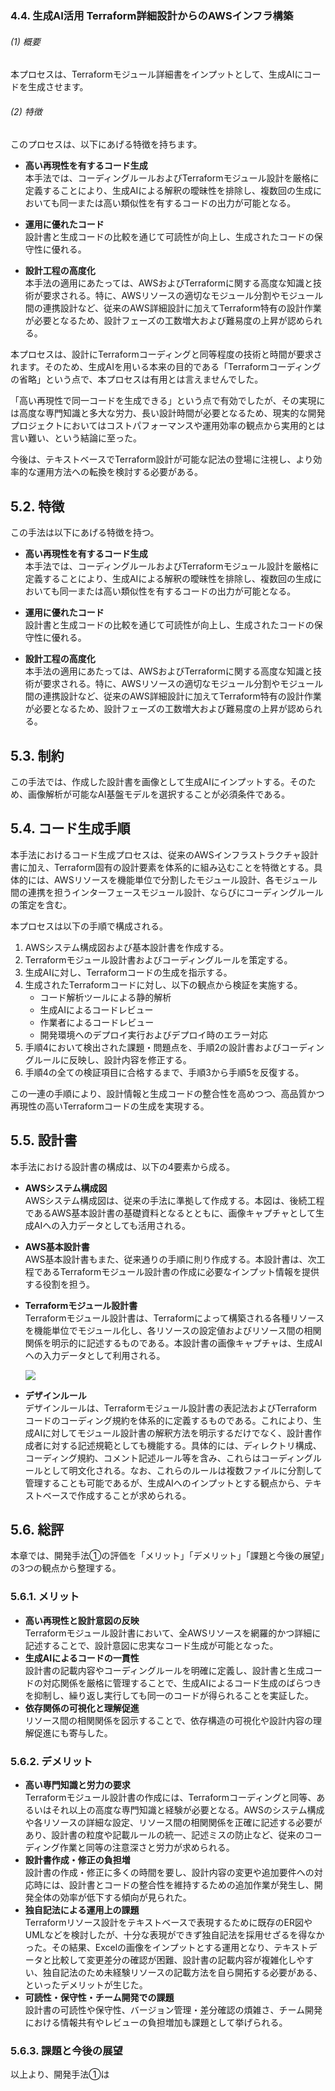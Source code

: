 ### 4.4. 生成AI活用 Terraform詳細設計からのAWSインフラ構築

###### (1) 概要

本プロセスは、Terraformモジュール詳細書をインプットとして、生成AIにコードを生成させます。

###### (2) 特徴

このプロセスは、以下にあげる特徴を持ちます。

- **高い再現性を有するコード生成**  
  本手法では、コーディングルールおよびTerraformモジュール設計を厳格に定義することにより、生成AIによる解釈の曖昧性を排除し、複数回の生成においても同一または高い類似性を有するコードの出力が可能となる。

- **運用に優れたコード**  
  設計書と生成コードの比較を通じて可読性が向上し、生成されたコードの保守性に優れる。

- **設計工程の高度化**  
  本手法の適用にあたっては、AWSおよびTerraformに関する高度な知識と技術が要求される。特に、AWSリソースの適切なモジュール分割やモジュール間の連携設計など、従来のAWS詳細設計に加えてTerraform特有の設計作業が必要となるため、設計フェーズの工数増大および難易度の上昇が認められる。






本プロセスは、設計にTerraformコーディングと同等程度の技術と時間が要求されます。そのため、生成AIを用いる本来の目的である「Terraformコーディングの省略」という点で、本プロセスは有用とは言えませんでした。


「高い再現性で同一コードを生成できる」という点で有効でしたが、その実現には高度な専門知識と多大な労力、長い設計時間が必要となるため、現実的な開発プロジェクトにおいてはコストパフォーマンスや運用効率の観点から実用的とは言い難い、という結論に至った。  

今後は、テキストベースでTerraform設計が可能な記法の登場に注視し、より効率的な運用方法への転換を検討する必要がある。

## 5.2. 特徴

この手法は以下にあげる特徴を持つ。

- **高い再現性を有するコード生成**  
  本手法では、コーディングルールおよびTerraformモジュール設計を厳格に定義することにより、生成AIによる解釈の曖昧性を排除し、複数回の生成においても同一または高い類似性を有するコードの出力が可能となる。

- **運用に優れたコード**  
  設計書と生成コードの比較を通じて可読性が向上し、生成されたコードの保守性に優れる。

- **設計工程の高度化**  
  本手法の適用にあたっては、AWSおよびTerraformに関する高度な知識と技術が要求される。特に、AWSリソースの適切なモジュール分割やモジュール間の連携設計など、従来のAWS詳細設計に加えてTerraform特有の設計作業が必要となるため、設計フェーズの工数増大および難易度の上昇が認められる。

## 5.3. 制約

この手法では、作成した設計書を画像として生成AIにインプットする。そのため、画像解析が可能なAI基盤モデルを選択することが必須条件である。

## 5.4. コード生成手順

本手法におけるコード生成プロセスは、従来のAWSインフラストラクチャ設計書に加え、Terraform固有の設計要素を体系的に組み込むことを特徴とする。具体的には、AWSリソースを機能単位で分割したモジュール設計、各モジュール間の連携を担うインターフェースモジュール設計、ならびにコーディングルールの策定を含む。

本プロセスは以下の手順で構成される。

1. AWSシステム構成図および基本設計書を作成する。
2. Terraformモジュール設計書およびコーディングルールを策定する。
3. 生成AIに対し、Terraformコードの生成を指示する。
4. 生成されたTerraformコードに対し、以下の観点から検証を実施する。
   - コード解析ツールによる静的解析
   - 生成AIによるコードレビュー
   - 作業者によるコードレビュー
   - 開発環境へのデプロイ実行およびデプロイ時のエラー対応
5. 手順4において検出された課題・問題点を、手順2の設計書およびコーディングルールに反映し、設計内容を修正する。
6. 手順4の全ての検証項目に合格するまで、手順3から手順5を反復する。

この一連の手順により、設計情報と生成コードの整合性を高めつつ、高品質かつ再現性の高いTerraformコードの生成を実現する。

## 5.5. 設計書

本手法における設計書の構成は、以下の4要素から成る。

- **AWSシステム構成図**  
  AWSシステム構成図は、従来の手法に準拠して作成する。本図は、後続工程であるAWS基本設計書の基礎資料となるとともに、画像キャプチャとして生成AIへの入力データとしても活用される。

- **AWS基本設計書**  
  AWS基本設計書もまた、従来通りの手順に則り作成する。本設計書は、次工程であるTerraformモジュール設計書の作成に必要なインプット情報を提供する役割を担う。

- **Terraformモジュール設計書**  
  Terraformモジュール設計書は、Terraformによって構築される各種リソースを機能単位でモジュール化し、各リソースの設定値およびリソース間の相関関係を明示的に記述するものである。本設計書の画像キャプチャは、生成AIへの入力データとして利用される。

  ![](20250813152940.png)

- **デザインルール**  
  デザインルールは、Terraformモジュール設計書の表記法およびTerraformコードのコーディング規約を体系的に定義するものである。これにより、生成AIに対してモジュール設計書の解釈方法を明示するだけでなく、設計書作成者に対する記述規範としても機能する。具体的には、ディレクトリ構成、コーディング規約、コメント記述ルール等を含み、これらはコーディングルールとして明文化される。なお、これらのルールは複数ファイルに分割して管理することも可能であるが、生成AIへのインプットとする観点から、テキストベースで作成することが求められる。

## 5.6. 総評

本章では、開発手法①の評価を「メリット」「デメリット」「課題と今後の展望」の3つの観点から整理する。

### 5.6.1. メリット

- **高い再現性と設計意図の反映**  
  Terraformモジュール設計書において、全AWSリソースを網羅的かつ詳細に記述することで、設計意図に忠実なコード生成が可能となった。
- **生成AIによるコードの一貫性**  
  設計書の記載内容やコーディングルールを明確に定義し、設計書と生成コードの対応関係を厳格に管理することで、生成AIによるコード生成のばらつきを抑制し、繰り返し実行しても同一のコードが得られることを実証した。
- **依存関係の可視化と理解促進**  
  リソース間の相関関係を図示することで、依存構造の可視化や設計内容の理解促進にも寄与した。

### 5.6.2. デメリット

- **高い専門知識と労力の要求**  
  Terraformモジュール設計書の作成には、Terraformコーディングと同等、あるいはそれ以上の高度な専門知識と経験が必要となる。AWSのシステム構成や各リソースの詳細な設定、リソース間の相関関係を正確に記述する必要があり、設計書の粒度や記載ルールの統一、記述ミスの防止など、従来のコーディング作業と同等の注意深さと労力が求められる。
- **設計書作成・修正の負担増**  
  設計書の作成・修正に多くの時間を要し、設計内容の変更や追加要件への対応時には、設計書とコードの整合性を維持するための追加作業が発生し、開発全体の効率が低下する傾向が見られた。
- **独自記法による運用上の課題**  
  Terraformリソース設計をテキストベースで表現するために既存のER図やUMLなどを検討したが、十分な表現ができず独自記法を採用せざるを得なかった。その結果、Excelの画像をインプットとする運用となり、テキストデータと比較して変更差分の確認が困難、設計書の記載内容が複雑化しやすい、独自記法のため未経験リソースの記載方法を自ら開拓する必要がある、といったデメリットが生じた。
- **可読性・保守性・チーム開発での課題**  
  設計書の可読性や保守性、バージョン管理・差分確認の煩雑さ、チーム開発における情報共有やレビューの負担増加も課題として挙げられる。

### 5.6.3. 課題と今後の展望

以上より、開発手法①は
